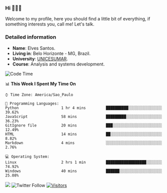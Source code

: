 


### Hi 🙋🏽‍♂️

Welcome to my profile, here you should find a little bit of everything, if something interests you, call me! Let's talk.

### Detailed information

* **Name**: Elves Santos.
* **Living in**: Belo Horizonte - MG, Brazil.
* **University**: [UNICESUMAR](https://venhaparaunicesumar.com.br/pos-graduacao).
* **Course**: Analysis and systems development.

<!--START_SECTION:waka-->
![Code Time](http://img.shields.io/badge/Code%20Time-22%20hrs%203%20mins-blue)

📊 **This Week I Spent My Time On** 

```text
⌚︎ Time Zone: America/Sao_Paulo

💬 Programming Languages: 
Python                   1 hr 4 mins         ██████████░░░░░░░░░░░░░░░   39.62% 
JavaScript               58 mins             █████████░░░░░░░░░░░░░░░░   36.23% 
GitIgnore file           20 mins             ███░░░░░░░░░░░░░░░░░░░░░░   12.49% 
HTML                     14 mins             ██░░░░░░░░░░░░░░░░░░░░░░░   8.82% 
Markdown                 4 mins              ░░░░░░░░░░░░░░░░░░░░░░░░░   2.76%

💻 Operating System: 
Linux                    2 hrs 1 min         ██████████████████░░░░░░░   74.92% 
Windows                  40 mins             ██████░░░░░░░░░░░░░░░░░░░   25.08%

```


<!--END_SECTION:waka-->


<a href="https://www.linkedin.com/in/e1vescmd/"  target="_blank"><img src="https://img.shields.io/badge/-LinkedIn-%230077B5?style=for-the-badge&logo=linkedin&logoColor=white" target="_blank"></a>
![Twitter Follow](https://img.shields.io/twitter/follow/e1vescmd?color=00aced&label=Twitter&style=for-the-badge)
[![Visitors](https://api.visitorbadge.io/api/visitors?path=https%3A%2F%2Fgithub.com%2Fe1vescmd&labelColor=%23697689&countColor=%23d9e3f0)](https://visitorbadge.io/status?path=https%3A%2F%2Fgithub.com%2Fe1vescmd)
